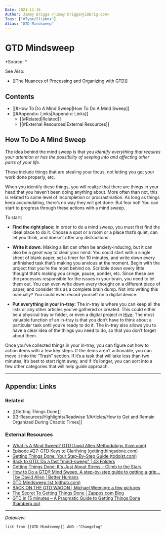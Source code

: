 ```yaml
---
Date: 2021-11-15
Author: Jimmy Briggs <jimmy.briggs@jimbrig.com>
Tags: ["#Type/Slipbox"]
Alias: "GTD Mindsweep"
---
```


# GTD Mindsweep

*Source: *

See Also: 
- [[The Nuances of Processing and Organizing with GTD]]

## Contents

- [[#How To Do A Mind Sweep|How To Do A Mind Sweep]]
- [[#Appendix: Links|Appendix: Links]]
	- [[#Related|Related]]
	- [[#External Resources|External Resources]]



## How To Do A Mind Sweep

The idea behind the mind sweep is that you _identify everything that requires your attention or has the possibility of seeping into and affecting other parts of your life_.

These include things that are stealing your focus, not letting you get your work done properly, etc.

When you identify these things, you will realize that there are things in your head that you haven’t been doing anything about. More often than not, this is related to some level of incompletion or procrastination. As long as things keep accumulating, there’s no way they will get done. But fear not! You can start to progress through these actions with a mind sweep.

To start:

-   **Find the right place:** In order to do a mind sweep, you must first find the ideal place to do it. Choose a spot or a room or a place that’s quiet, can let you think, and doesn’t offer any distractions.
    
-   **Write it down:** Making a list can often be anxiety-inducing, but it can also be a great way to clear your mind. You could start with a single sheet of blank paper, set a timer for 10 minutes, and write down every unfinished task that’s making you anxious at the moment. Begin with the project that you’re the most behind on. Scribble down every little thought that’s making you cringe, pause, ponder, etc. Since these are the processes responsible for the issues in your brain, you need to let them out. You can even write down every thought on a different piece of paper, and consider this as a complete brain dump. Not into writing this manually? You could even record yourself on a digital device.
    
-   **Put everything in your in-tray:** The in-tray is where you can keep all the lists or any other articles you’ve gathered or created. This could either be a physical tray or folder, or even a digital project in [Hive](https://hive.com/). The most valuable function of an in-tray is that you don’t have to think about a particular task until you’re ready to do it. The in-tray also allows you to have a clear idea of the things you need to do, so that you don’t forget about them.
    

Once you’ve collected things in your in-tray, you can figure out how to action items with a few key steps. If the items aren’t actionable, you can move it into the “Trash” section. If it’s a task that will take less than two minutes, it’s best to start right away, and if it’s longer, you can sort into a few other categories that will help guide approach.

***

## Appendix: Links

### Related

- [[Getting Things Done]]
- [[3-Resources/Highlights/Readwise 1/Articles/How to Get and Remain Organized During Chaotic Times]]

### External Resources

- [What Is A Mind Sweep? GTD David Allen Methodology (hive.com)](https://hive.com/blog/mind-sweep/)
- [Episode #27: GTD Keys to Clarifying (gettingthingsdone.com)](https://gettingthingsdone.com/2017/02/episode-27-gtd-keys-to-clarifying/)
- [Getting Things Done: Your Step-By-Step Guide (todoist.com)](https://todoist.com/productivity-methods/getting-things-done)
- [Back to GTD: Do a fast "mind-sweep" | 43 Folders](http://www.43folders.com/2006/07/24/b2gtd-mind-sweep)
- [Getting Things Done: It's Just About Stress – Climb to the Stars](http://climbtothestars.org/archives/2007/03/11/getting-things-done-its-just-about-stress/)
- [How to Do a GTD® Mind Sweep. A step-by-step guide to getting a grip… | by David Allen | Better Humans](https://betterhumans.pub/how-to-do-a-gtd-mind-sweep-b314223ba108)
- [GTD Mindsweep list (github.com)](https://gist.github.com/jimbrig/96afec72827e869cf5b0d4bcf3fe63b3)
- [BACK ON THE GTD WAGON | Michael Weening: a few pictures](https://michaelweening.com/2011/01/14/back-on-the-gtd-wagon/)
- [The Secret To Getting Things Done | Zappos.com Blog](https://www.zappos.com/beyondthebox/everyday-living/getting-things-done)
- [GTD in 15 minutes – A Pragmatic Guide to Getting Things Done (hamberg.no)](https://hamberg.no/gtd/)

***

*Dataview:*

```dataview
list from [[GTD Mindsweep]] AND -"Changelog"
```